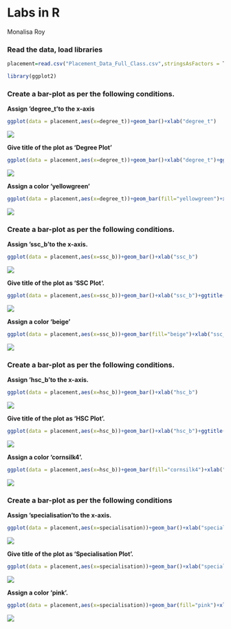 Labs in R
================
Monalisa Roy

### Read the data, load libraries

``` r
placement=read.csv("Placement_Data_Full_Class.csv",stringsAsFactors = T)

library(ggplot2)
```

### Create a bar-plot as per the following conditions.

**Assign ’degree_t’to the x-axis**

``` r
ggplot(data = placement,aes(x=degree_t))+geom_bar()+xlab("degree_t")
```

![](Labs-Attribute_files/figure-gfm/unnamed-chunk-2-1.png)<!-- -->

**Give title of the plot as ‘Degree Plot’**

``` r
ggplot(data = placement,aes(x=degree_t))+geom_bar()+xlab("degree_t")+ggtitle("Degree Plot")
```

![](Labs-Attribute_files/figure-gfm/unnamed-chunk-3-1.png)<!-- -->

**Assign a color ‘yellowgreen’**

``` r
ggplot(data = placement,aes(x=degree_t))+geom_bar(fill="yellowgreen")+xlab("degree_t")+ggtitle("Degree Plot")
```

![](Labs-Attribute_files/figure-gfm/unnamed-chunk-4-1.png)<!-- -->

### Create a bar-plot as per the following conditions.

**Assign ’ssc_b’to the x-axis.**

``` r
ggplot(data = placement,aes(x=ssc_b))+geom_bar()+xlab("ssc_b")
```

![](Labs-Attribute_files/figure-gfm/unnamed-chunk-5-1.png)<!-- -->

**Give title of the plot as ‘SSC Plot’.**

``` r
ggplot(data = placement,aes(x=ssc_b))+geom_bar()+xlab("ssc_b")+ggtitle("SSC Plot")
```

![](Labs-Attribute_files/figure-gfm/unnamed-chunk-6-1.png)<!-- -->

**Assign a color ‘beige’**

``` r
ggplot(data = placement,aes(x=ssc_b))+geom_bar(fill="beige")+xlab("ssc_b")+ggtitle("SSC Plot")
```

![](Labs-Attribute_files/figure-gfm/unnamed-chunk-7-1.png)<!-- -->

### Create a bar-plot as per the following conditions.

**Assign ’hsc_b’to the x-axis.**

``` r
ggplot(data = placement,aes(x=hsc_b))+geom_bar()+xlab("hsc_b")
```

![](Labs-Attribute_files/figure-gfm/unnamed-chunk-8-1.png)<!-- -->

**Give title of the plot as ‘HSC Plot’.**

``` r
ggplot(data = placement,aes(x=hsc_b))+geom_bar()+xlab("hsc_b")+ggtitle("HSC Plot")
```

![](Labs-Attribute_files/figure-gfm/unnamed-chunk-9-1.png)<!-- -->

**Assign a color ‘cornsilk4’.**

``` r
ggplot(data = placement,aes(x=hsc_b))+geom_bar(fill="cornsilk4")+xlab("hsc_b")+ggtitle("HSC Plot")
```

![](Labs-Attribute_files/figure-gfm/unnamed-chunk-10-1.png)<!-- -->

### Create a bar-plot as per the following conditions

**Assign ’specialisation’to the x-axis.**

``` r
ggplot(data = placement,aes(x=specialisation))+geom_bar()+xlab("specialisation")
```

![](Labs-Attribute_files/figure-gfm/unnamed-chunk-11-1.png)<!-- -->

**Give title of the plot as ‘Specialisation Plot’.**

``` r
ggplot(data = placement,aes(x=specialisation))+geom_bar()+xlab("specialisation")+ggtitle("Specialisation Plot")
```

![](Labs-Attribute_files/figure-gfm/unnamed-chunk-12-1.png)<!-- -->

**Assign a color ‘pink’.**

``` r
ggplot(data = placement,aes(x=specialisation))+geom_bar(fill="pink")+xlab("specialisation")+ggtitle("Specialisation Plot")
```

![](Labs-Attribute_files/figure-gfm/unnamed-chunk-13-1.png)<!-- -->
